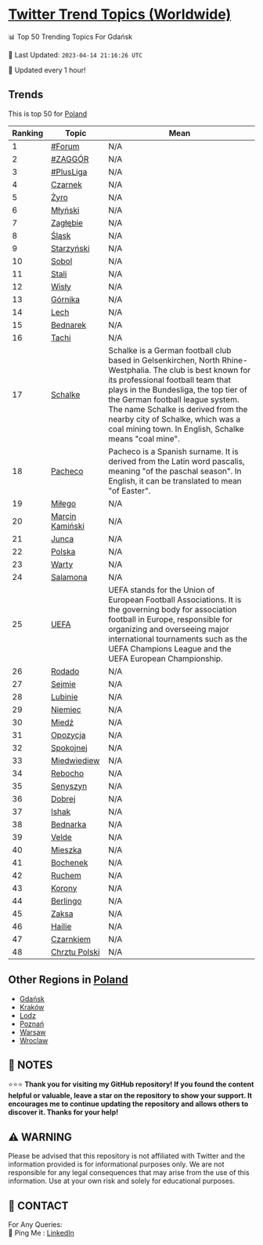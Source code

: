 [Twitter Trend Topics (Worldwide)](https://github.com/ErcinDedeoglu/Twitter-Trend-Topics)
==========


📊 Top 50 Trending Topics For Gdańsk

📆 Last Updated: `2023-04-14 21:16:26 UTC`

🔧 Updated every 1 hour!


## Trends

This is top 50 for [Poland](</Poland>)

| Ranking | Topic | Mean |
| ------- | ------------ | ------------ |
| 1 | [#Forum](http://twitter.com/search?q=%23Forum) | N/A |
| 2 | [#ZAGGÓR](http://twitter.com/search?q=%23ZAGG%c3%93R) | N/A |
| 3 | [#PlusLiga](http://twitter.com/search?q=%23PlusLiga) | N/A |
| 4 | [Czarnek](http://twitter.com/search?q=Czarnek) | N/A |
| 5 | [Żyro](http://twitter.com/search?q=%c5%bbyro) | N/A |
| 6 | [Młyński](http://twitter.com/search?q=M%c5%82y%c5%84ski) | N/A |
| 7 | [Zagłębie](http://twitter.com/search?q=Zag%c5%82%c4%99bie) | N/A |
| 8 | [Śląsk](http://twitter.com/search?q=%c5%9al%c4%85sk) | N/A |
| 9 | [Starzyński](http://twitter.com/search?q=Starzy%c5%84ski) | N/A |
| 10 | [Sobol](http://twitter.com/search?q=Sobol) | N/A |
| 11 | [Stali](http://twitter.com/search?q=Stali) | N/A |
| 12 | [Wisły](http://twitter.com/search?q=Wis%c5%82y) | N/A |
| 13 | [Górnika](http://twitter.com/search?q=G%c3%b3rnika) | N/A |
| 14 | [Lech](http://twitter.com/search?q=Lech) | N/A |
| 15 | [Bednarek](http://twitter.com/search?q=Bednarek) | N/A |
| 16 | [Tachi](http://twitter.com/search?q=Tachi) | N/A |
| 17 | [Schalke](http://twitter.com/search?q=Schalke) | Schalke is a German football club based in Gelsenkirchen, North Rhine-Westphalia. The club is best known for its professional football team that plays in the Bundesliga, the top tier of the German football league system. The name Schalke is derived from the nearby city of Schalke, which was a coal mining town. In English, Schalke means "coal mine". |
| 18 | [Pacheco](http://twitter.com/search?q=Pacheco) | Pacheco is a Spanish surname. It is derived from the Latin word pascalis, meaning "of the paschal season". In English, it can be translated to mean "of Easter". |
| 19 | [Miłego](http://twitter.com/search?q=Mi%c5%82ego) | N/A |
| 20 | [Marcin Kamiński](http://twitter.com/search?q=Marcin+Kami%c5%84ski) | N/A |
| 21 | [Junca](http://twitter.com/search?q=Junca) | N/A |
| 22 | [Polska](http://twitter.com/search?q=Polska) | N/A |
| 23 | [Warty](http://twitter.com/search?q=Warty) | N/A |
| 24 | [Salamona](http://twitter.com/search?q=Salamona) | N/A |
| 25 | [UEFA](http://twitter.com/search?q=UEFA) | UEFA stands for the Union of European Football Associations. It is the governing body for association football in Europe, responsible for organizing and overseeing major international tournaments such as the UEFA Champions League and the UEFA European Championship. |
| 26 | [Rodado](http://twitter.com/search?q=Rodado) | N/A |
| 27 | [Sejmie](http://twitter.com/search?q=Sejmie) | N/A |
| 28 | [Lubinie](http://twitter.com/search?q=Lubinie) | N/A |
| 29 | [Niemiec](http://twitter.com/search?q=Niemiec) | N/A |
| 30 | [Miedź](http://twitter.com/search?q=Mied%c5%ba) | N/A |
| 31 | [Opozycja](http://twitter.com/search?q=Opozycja) | N/A |
| 32 | [Spokojnej](http://twitter.com/search?q=Spokojnej) | N/A |
| 33 | [Miedwiediew](http://twitter.com/search?q=Miedwiediew) | N/A |
| 34 | [Rebocho](http://twitter.com/search?q=Rebocho) | N/A |
| 35 | [Senyszyn](http://twitter.com/search?q=Senyszyn) | N/A |
| 36 | [Dobrej](http://twitter.com/search?q=Dobrej) | N/A |
| 37 | [Ishak](http://twitter.com/search?q=Ishak) | N/A |
| 38 | [Bednarka](http://twitter.com/search?q=Bednarka) | N/A |
| 39 | [Velde](http://twitter.com/search?q=Velde) | N/A |
| 40 | [Mieszka](http://twitter.com/search?q=Mieszka) | N/A |
| 41 | [Bochenek](http://twitter.com/search?q=Bochenek) | N/A |
| 42 | [Ruchem](http://twitter.com/search?q=Ruchem) | N/A |
| 43 | [Korony](http://twitter.com/search?q=Korony) | N/A |
| 44 | [Berlingo](http://twitter.com/search?q=Berlingo) | N/A |
| 45 | [Zaksa](http://twitter.com/search?q=Zaksa) | N/A |
| 46 | [Hailie](http://twitter.com/search?q=Hailie) | N/A |
| 47 | [Czarnkiem](http://twitter.com/search?q=Czarnkiem) | N/A |
| 48 | [Chrztu Polski](http://twitter.com/search?q=Chrztu+Polski) | N/A |



## Other Regions in [Poland](</Poland>)

* [Gdańsk](</Poland/Gdańsk.md>)
* [Kraków](</Poland/Kraków.md>)
* [Lodz](</Poland/Lodz.md>)
* [Poznań](</Poland/Poznań.md>)
* [Warsaw](</Poland/Warsaw.md>)
* [Wroclaw](</Poland/Wroclaw.md>)



## 📝 NOTES

⭐⭐⭐ **Thank you for visiting my GitHub repository! If you found the content helpful or valuable, leave a star on the repository to show your support. It encourages me to continue updating the repository and allows others to discover it. Thanks for your help!**


## ⚠️ WARNING

Please be advised that this repository is not affiliated with Twitter and the information provided is for informational purposes only. We are not responsible for any legal consequences that may arise from the use of this information. Use at your own risk and solely for educational purposes.


## 📨 CONTACT

 For Any Queries:  
            🏓 Ping Me : [LinkedIn](https://www.linkedin.com/in/ercindedeoglu/)
